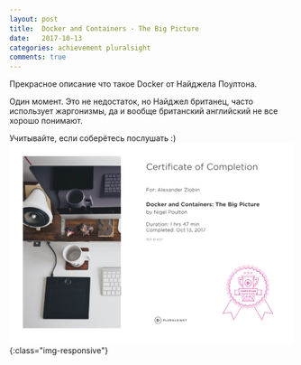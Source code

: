 ```yaml
---
layout: post
title:  Docker and Containers - The Big Picture
date:   2017-10-13
categories: achievement pluralsight
comments: true
---
```

Прекрасное описание что такое Docker от Найджела Поултона.

Один момент. Это не недостаток, но Найджел британец, часто использует жаргонизмы, да и вообще британский английский не все хорошо понимают.

Учитывайте, если соберётесь послушать :)
![Certificate of completion](/assets/img/nigel0.png){:class="img-responsive"}